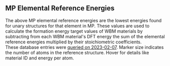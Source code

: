 <script>
  import MPRefEnergies from '$figs/mp-elemental-ref-energies.svelte'
</script>

## MP Elemental Reference Energies

<MPRefEnergies />

<!-- > @label:fig:mp-elemental-reference-energies -->

The above MP elemental reference energies are the lowest energies found for unary structures for that element in MP.
These values are used to calculate the formation energy target values of WBM materials by subtracting from each WBM material's DFT energy the sum of the elemental reference energies multiplied by their stoichiometric coefficients.<br>
These database entries were [queried on 2023-02-07](https://github.com/janosh/matbench-discovery/blob/-/data/mp/2023-02-07-mp-elemental-reference-entries.json.gz). Marker size indicates the number of atoms in the reference structure. Hover for details like material ID and energy per atom.
